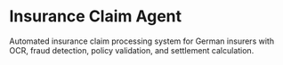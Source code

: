 # Insurance Claim Agent

Automated insurance claim processing system for German insurers with OCR, fraud detection, policy validation, and settlement calculation.
